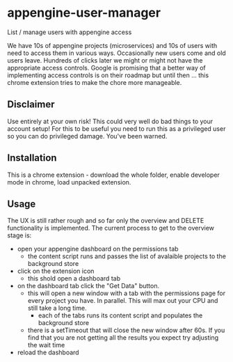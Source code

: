 appengine-user-manager
======================

List / manage users with appengine access

We have 10s of appengine projects (microservices) and 10s of users with need to access them in various ways. Occasionally new users come and old users leave. Hundreds of clicks later we might or might not have the appropriate access controls. Google is promising that a better way of implementing access controls is on their roadmap but until then ... this chrome extension tries to make the chore more manageable. 

Disclaimer
----------

Use entirely at your own risk! This could very well do bad things to your account setup! For this to be useful you need to run this as a privileged user so you can do privileged damage. You've been warned.

Installation
------------

This is a chrome extension - download the whole folder, enable developer mode in chrome, load unpacked extension.

Usage
-----

The UX is still rather rough and so far only the overview and DELETE functionality is implemented. The current process to get to the overview stage is:

* open your appengine dashboard on the permissions tab
  * the content script runs and passes the list of avalaible projects to the background store
* click on the extension icon
  * this shold open a dashboard tab 
* on the dashboard tab click the "Get Data" button.
  * this will open a new window with a tab with the permissions page for every project you have. In parallel. This will max out your CPU and still take a long time. 
    * each of the tabs runs its content script and populates the background store
  * there is a setTimeout that will close the new window after 60s. If you find that you are not getting all the results you expect try adjusting the wait time
* reload the dashboard 
